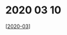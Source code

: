 # 2020 03 10

[[2020-03]]

[//begin]: # "Autogenerated link references for markdown compatibility"
[2020-03]: 2020-03 "2020 03 (มีนาคม)"
[//end]: # "Autogenerated link references"